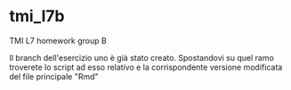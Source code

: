 # tmi_l7b
TMI L7 homework group B

Il branch dell'esercizio uno è già stato creato. Spostandovi su quel ramo
troverete lo script ad esso relativo e la corrispondente versione modificata
del file principale "Rmd"
